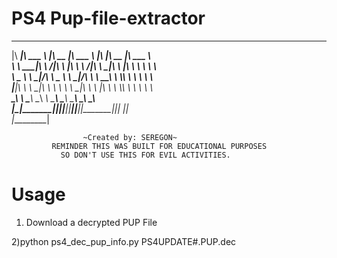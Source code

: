 # PS4 Pup-file-extractor
________  _______   ________  _______   ________  ________  ________          
|\   ____\|\  ___ \ |\   __  \|\  ___ \ |\   ____\|\   __  \|\   ___  \        
\ \  \___|\ \   __/|\ \  \|\  \ \   __/|\ \  \___|\ \  \|\  \ \  \\ \  \       
 \ \_____  \ \  \_|/_\ \   _  _\ \  \_|/_\ \  \  __\ \  \\\  \ \  \\ \  \      
  \|____|\  \ \  \_|\ \ \  \\  \\ \  \_|\ \ \  \|\  \ \  \\\  \ \  \\ \  \     
    ____\_\  \ \_______\ \__\\ _\\ \_______\ \_______\ \_______\ \__\\ \__\    
   |\_________\|_______|\|__|\|__|\|_______|\|_______|\|_______|\|__| \|__|    
   \|_________|                                                                
                                                                               
                                                                               

                    ~Created by: SEREGON~
             REMINDER THIS WAS BUILT FOR EDUCATIONAL PURPOSES
               SO DON'T USE THIS FOR EVIL ACTIVITIES.

# Usage
1) Download a decrypted PUP File

2)python ps4_dec_pup_info.py PS4UPDATE#.PUP.dec
